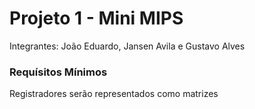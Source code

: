 <h1> Projeto 1 - Mini MIPS </h1>
<p> Integrantes: João Eduardo, Jansen Avila e Gustavo Alves </p>
<h3> Requísitos Mínimos </h3>
<p> Registradores serão representados como matrizes </p>
